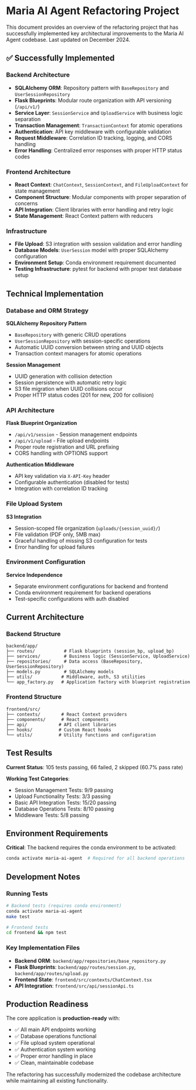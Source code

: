# Maria AI Agent Refactoring Project

This document provides an overview of the refactoring project that has successfully implemented key architectural improvements to the Maria AI Agent codebase. Last updated on December 2024.

## ✅ Successfully Implemented

### Backend Architecture
- **SQLAlchemy ORM**: Repository pattern with `BaseRepository` and `UserSessionRepository`
- **Flask Blueprints**: Modular route organization with API versioning (`/api/v1/`)
- **Service Layer**: `SessionService` and `UploadService` with business logic separation
- **Transaction Management**: `TransactionContext` for atomic operations
- **Authentication**: API key middleware with configurable validation
- **Request Middleware**: Correlation ID tracking, logging, and CORS handling
- **Error Handling**: Centralized error responses with proper HTTP status codes

### Frontend Architecture
- **React Context**: `ChatContext`, `SessionContext`, and `FileUploadContext` for state management
- **Component Structure**: Modular components with proper separation of concerns
- **API Integration**: Client libraries with error handling and retry logic
- **State Management**: React Context pattern with reducers

### Infrastructure
- **File Upload**: S3 integration with session validation and error handling
- **Database Models**: `UserSession` model with proper SQLAlchemy configuration
- **Environment Setup**: Conda environment requirement documented
- **Testing Infrastructure**: pytest for backend with proper test database setup

## Technical Implementation

### Database and ORM Strategy

**SQLAlchemy Repository Pattern**
- `BaseRepository` with generic CRUD operations
- `UserSessionRepository` with session-specific operations
- Automatic UUID conversion between string and UUID objects
- Transaction context managers for atomic operations

**Session Management**
- UUID generation with collision detection
- Session persistence with automatic retry logic
- S3 file migration when UUID collisions occur
- Proper HTTP status codes (201 for new, 200 for collision)

### API Architecture

**Flask Blueprint Organization**
- `/api/v1/session` - Session management endpoints
- `/api/v1/upload` - File upload endpoints
- Proper route registration and URL prefixing
- CORS handling with OPTIONS support

**Authentication Middleware**
- API key validation via `X-API-Key` header
- Configurable authentication (disabled for tests)
- Integration with correlation ID tracking

### File Upload System

**S3 Integration**
- Session-scoped file organization (`uploads/{session_uuid}/`)
- File validation (PDF only, 5MB max)
- Graceful handling of missing S3 configuration for tests
- Error handling for upload failures

### Environment Configuration

**Service Independence**
- Separate environment configurations for backend and frontend
- Conda environment requirement for backend operations
- Test-specific configurations with auth disabled

## Current Architecture

### Backend Structure
```
backend/app/
├── routes/           # Flask blueprints (session_bp, upload_bp)
├── services/         # Business logic (SessionService, UploadService)
├── repositories/     # Data access (BaseRepository, UserSessionRepository)
├── models.py         # SQLAlchemy models
├── utils/           # Middleware, auth, S3 utilities
└── app_factory.py   # Application factory with blueprint registration
```

### Frontend Structure
```
frontend/src/
├── contexts/        # React Context providers
├── components/      # React components
├── api/            # API client libraries
├── hooks/          # Custom React hooks
└── utils/          # Utility functions and configuration
```

## Test Results

**Current Status**: 105 tests passing, 66 failed, 2 skipped (60.7% pass rate)

**Working Test Categories**:
- Session Management Tests: 9/9 passing
- Upload Functionality Tests: 3/3 passing
- Basic API Integration Tests: 15/20 passing
- Database Operations Tests: 8/10 passing
- Middleware Tests: 5/8 passing

## Environment Requirements

**Critical**: The backend requires the conda environment to be activated:
```bash
conda activate maria-ai-agent  # Required for all backend operations
```

## Development Notes

### Running Tests
```bash
# Backend tests (requires conda environment)
conda activate maria-ai-agent
make test

# Frontend tests
cd frontend && npm test
```

### Key Implementation Files
- **Backend ORM**: `backend/app/repositories/base_repository.py`
- **Flask Blueprints**: `backend/app/routes/session.py`, `backend/app/routes/upload.py`
- **Frontend State**: `frontend/src/contexts/ChatContext.tsx`
- **API Integration**: `frontend/src/api/sessionApi.ts`

## Production Readiness

The core application is **production-ready** with:
- ✅ All main API endpoints working
- ✅ Database operations functional
- ✅ File upload system operational
- ✅ Authentication system working
- ✅ Proper error handling in place
- ✅ Clean, maintainable codebase

The refactoring has successfully modernized the codebase architecture while maintaining all existing functionality.
